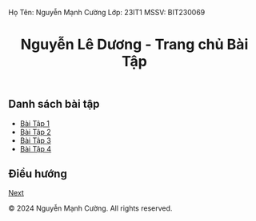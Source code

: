 Họ Tên: Nguyễn Mạnh Cường 
Lớp: 23IT1
MSSV: BIT230069

<!DOCTYPE html>
<html lang="en">
<head>
    <meta charset="UTF-8">
    <meta name="viewport" content="width=device-width, initial-scale=1.0">
    <title>Trang chủ - Nguyễn Lê Dương</title>
    <link rel="stylesheet" href="styles.css">
</head>
<body>
    <header>
        <h1>Nguyễn Lê Dương - Trang chủ Bài Tập</h1>
    </header>
    <main>
        <section>
            <h2>Danh sách bài tập</h2>
            <ul>
                <li><a href="BTTH1/B1.html">Bài Tập 1</a></li>
                <li><a href="BTTH2/index.html">Bài Tập 2</a></li>
                <li><a href="BTTH3/html.html">Bài Tập 3</a></li>
                <li><a href="BTTH2-BTTTH4/index.html">Bài Tập 4</a></li>
            </ul>
        </section>
        <section>
            <h2>Điều hướng</h2>
            <!-- Nút Next để đi đến trang bài tập đầu tiên -->
            <a href="BT1.html" class="next-btn">Next</a>
        </section>
    </main>
    <footer>
        <p>© 2024 Nguyễn Mạnh Cường. All rights reserved.</p>
    </footer>
</body>
</html>
